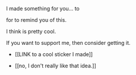 


I made something for you... to




for to remind you of this.


I think is pretty cool. 



If you want to support me, then consider getting it.



- [[LINK to a cool sticker I made]]


- [[no, I don't really like that idea.]]